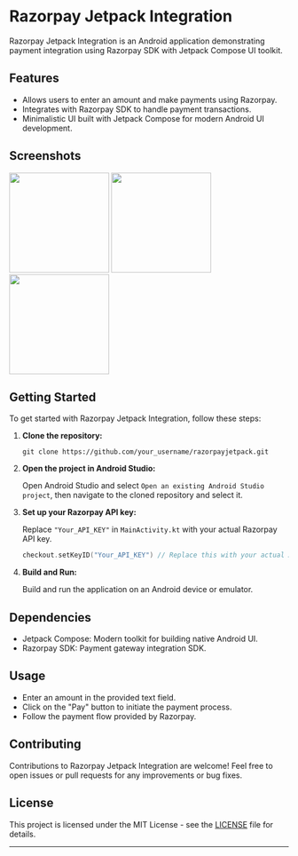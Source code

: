 # Razorpay Jetpack Integration

Razorpay Jetpack Integration is an Android application demonstrating payment integration using Razorpay SDK with Jetpack Compose UI toolkit.

## Features

- Allows users to enter an amount and make payments using Razorpay.
- Integrates with Razorpay SDK to handle payment transactions.
- Minimalistic UI built with Jetpack Compose for modern Android UI development.

## Screenshots

<img src = "https://github.com/ayush19sinha/RazorPayIntegrationJetpack/assets/143383811/e109a1b9-a64d-4953-bda3-dd8983bb461b" width = "180">
<img src = "https://github.com/ayush19sinha/RazorPayIntegrationJetpack/assets/143383811/76e2ca35-57ef-483f-b3fc-4373d4e582d5" width = "180">
<img src = "https://github.com/ayush19sinha/RazorPayIntegrationJetpack/assets/143383811/ebb61163-ccc1-43ed-a4a0-23997e5526da" width = "180">

## Getting Started

To get started with Razorpay Jetpack Integration, follow these steps:

1. **Clone the repository:**

    ```
    git clone https://github.com/your_username/razorpayjetpack.git
    ```

2. **Open the project in Android Studio:**

    Open Android Studio and select `Open an existing Android Studio project`, then navigate to the cloned repository and select it.

3. **Set up your Razorpay API key:**

    Replace `"Your_API_KEY"` in `MainActivity.kt` with your actual Razorpay API key.

    ```kotlin
    checkout.setKeyID("Your_API_KEY") // Replace this with your actual API key
    ```

4. **Build and Run:**

    Build and run the application on an Android device or emulator.

## Dependencies

- Jetpack Compose: Modern toolkit for building native Android UI.
- Razorpay SDK: Payment gateway integration SDK.

## Usage

- Enter an amount in the provided text field.
- Click on the "Pay" button to initiate the payment process.
- Follow the payment flow provided by Razorpay.

## Contributing

Contributions to Razorpay Jetpack Integration are welcome! Feel free to open issues or pull requests for any improvements or bug fixes.

## License

This project is licensed under the MIT License - see the [LICENSE](LICENSE) file for details.

---
